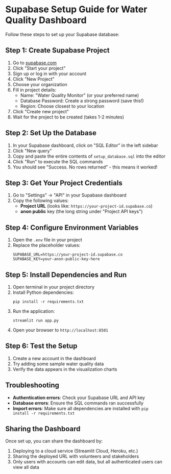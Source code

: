# Supabase Setup Guide for Water Quality Dashboard

Follow these steps to set up your Supabase database:

## Step 1: Create Supabase Project

1. Go to [supabase.com](https://supabase.com/)
2. Click "Start your project"
3. Sign up or log in with your account
4. Click "New Project"
5. Choose your organization
6. Fill in project details:
   - Name: "Water Quality Monitor" (or your preferred name)
   - Database Password: Create a strong password (save this!)
   - Region: Choose closest to your location
7. Click "Create new project"
8. Wait for the project to be created (takes 1-2 minutes)

## Step 2: Set Up the Database

1. In your Supabase dashboard, click on "SQL Editor" in the left sidebar
2. Click "New query"
3. Copy and paste the entire contents of `setup_database.sql` into the editor
4. Click "Run" to execute the SQL commands
5. You should see "Success. No rows returned" - this means it worked!

## Step 3: Get Your Project Credentials

1. Go to "Settings" → "API" in your Supabase dashboard
2. Copy the following values:
   - **Project URL** (looks like: `https://your-project-id.supabase.co`)
   - **anon public** key (the long string under "Project API keys")

## Step 4: Configure Environment Variables

1. Open the `.env` file in your project
2. Replace the placeholder values:
   ```
   SUPABASE_URL=https://your-project-id.supabase.co
   SUPABASE_KEY=your-anon-public-key-here
   ```

## Step 5: Install Dependencies and Run

1. Open terminal in your project directory
2. Install Python dependencies:
   ```
   pip install -r requirements.txt
   ```
3. Run the application:
   ```
   streamlit run app.py
   ```
4. Open your browser to `http://localhost:8501`

## Step 6: Test the Setup

1. Create a new account in the dashboard
2. Try adding some sample water quality data
3. Verify the data appears in the visualization charts

## Troubleshooting

- **Authentication errors**: Check your Supabase URL and API key
- **Database errors**: Ensure the SQL commands ran successfully
- **Import errors**: Make sure all dependencies are installed with `pip install -r requirements.txt`

## Sharing the Dashboard

Once set up, you can share the dashboard by:
1. Deploying to a cloud service (Streamlit Cloud, Heroku, etc.)
2. Sharing the deployed URL with volunteers and stakeholders
3. Only users with accounts can edit data, but all authenticated users can view all data
